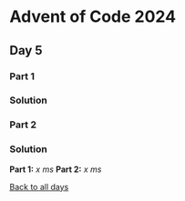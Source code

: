 # Advent of Code 2024
## Day 5
### Part 1

### Solution

### Part 2

### Solution


**Part 1:** *x ms*
**Part 2:** *x ms*  

[Back to all days](/2024)